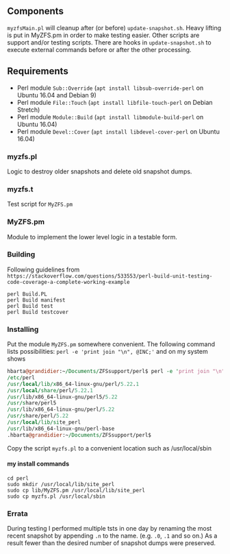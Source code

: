 ## Components

`myzfsMain.pl` will cleanup
after (or before) `update-snapshot.sh`. Heavy lifting is put in MyZFS.pm
in order to make testing easier. Other scripts are support and/or testing
scripts. There are hooks in `update-snapshot.sh` to execute external 
commands before or after the other processing.


## Requirements

* Perl module `Sub::Override` (`apt install libsub-override-perl` on Ubuntu 16.04 and Debian 9)
* Perl module  `File::Touch` (`apt install libfile-touch-perl` on Debian Stretch)
* Perl module  `Module::Build` (`apt install libmodule-build-perl`  on Ubuntu 16.04)
* Perl module  `Devel::Cover` (`apt install libdevel-cover-perl` on Ubuntu 16.04)

### myzfs.pl

Logic to destroy older snapshots and delete old snapshot dumps.

### myzfs.t

Test script for `MyZFS.pm`

### MyZFS.pm

Module to implement the lower level logic in a testable form.

### Building

Following guidelines from `https://stackoverflow.com/questions/533553/perl-build-unit-testing-code-coverage-a-complete-working-example`


```cd perl
perl Build.PL
perl Build manifest
perl Build test
perl Build testcover
```
### Installing

Put the module `MyZFS.pm` somewhere convenient. The following command lists possibilities:
`perl -e 'print join "\n", @INC;'` and on my system shows
``` perl
hbarta@grandidier:~/Documents/ZFSsupport/perl$ perl -e 'print join "\n", @INC;'
/etc/perl
/usr/local/lib/x86_64-linux-gnu/perl/5.22.1
/usr/local/share/perl/5.22.1
/usr/lib/x86_64-linux-gnu/perl5/5.22
/usr/share/perl5
/usr/lib/x86_64-linux-gnu/perl/5.22
/usr/share/perl/5.22
/usr/local/lib/site_perl
/usr/lib/x86_64-linux-gnu/perl-base
.hbarta@grandidier:~/Documents/ZFSsupport/perl$ 
```
Copy the script `myzfs.pl` to a convenient location such as /usr/local/sbin

#### my install commands

```
cd perl
sudo mkdir /usr/local/lib/site_perl
sudo cp lib/MyZFS.pm /usr/local/lib/site_perl
sudo cp myzfs.pl /usr/local/sbin
```

### Errata

During testing I performed multiple tsts in one day by renaming the most recent snapshot by appending `.n` to the name. (e.g. `.0`, `.1` and so on.) As a result fewer than the desired number of snapshot dumps were preserved.
